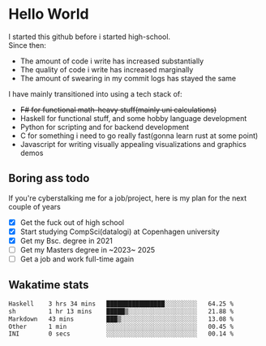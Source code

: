 # Hello World

I started this github before i started high-school.  
Since then:
- The amount of code i write has increased substantially
- The quality of code i write has increased marginally
- The amount of swearing in my commit logs has stayed the same

I have mainly transitioned into using a tech stack of:
- ~~F# for functional math-heavy stuff(mainly uni calculations)~~
- Haskell for functional stuff, and some hobby language development
- Python for scripting and for backend development
- C for something i need to go really fast(gonna learn rust at some point)
- Javascript for writing visually appealing visualizations and graphics demos

## Boring ass todo
If you're cyberstalking me for a job/project, here is my plan for the next couple of years
- [x] Get the fuck out of high school
- [x] Start studying CompSci(datalogi) at Copenhagen university
- [x] Get my Bsc. degree in 2021
- [ ] Get my Masters degree in ~2023~ 2025
- [ ] Get a job and work full-time again

## Wakatime stats
<!--START_SECTION:waka-->

```txt
Haskell    3 hrs 34 mins   ████████████████░░░░░░░░░   64.25 %
sh         1 hr 13 mins    █████▒░░░░░░░░░░░░░░░░░░░   21.88 %
Markdown   43 mins         ███▒░░░░░░░░░░░░░░░░░░░░░   13.08 %
Other      1 min           ░░░░░░░░░░░░░░░░░░░░░░░░░   00.45 %
INI        0 secs          ░░░░░░░░░░░░░░░░░░░░░░░░░   00.14 %
```

<!--END_SECTION:waka-->

